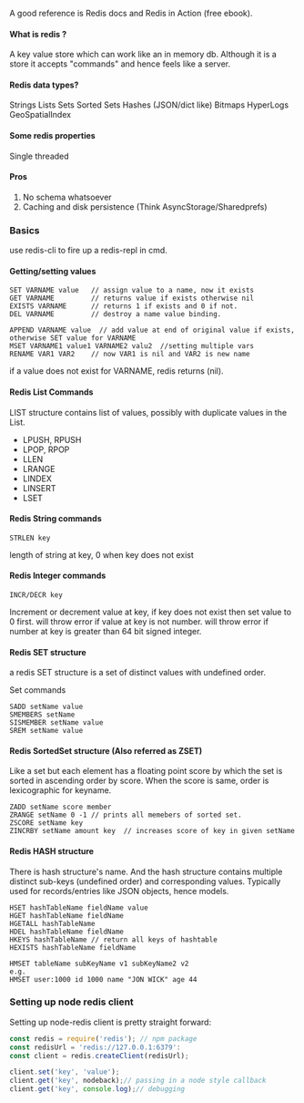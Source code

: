 
A good reference is Redis docs and Redis in Action (free ebook).

#### What is redis ?
A key value store which can work like an in memory db.
Although it is a store it accepts "commands" and hence feels like a server.

#### Redis data types?
Strings
Lists
Sets
Sorted Sets
Hashes (JSON/dict like)
Bitmaps
HyperLogs
GeoSpatialIndex

#### Some redis properties
Single threaded

#### Pros
1. No schema whatsoever
2. Caching and disk persistence (Think AsyncStorage/Sharedprefs)

### Basics
use redis-cli to fire up a redis-repl in cmd.

#### Getting/setting values


``` redis
SET VARNAME value   // assign value to a name, now it exists
GET VARNAME         // returns value if exists otherwise nil
EXISTS VARNAME      // returns 1 if exists and 0 if not.
DEL VARNAME         // destroy a name value binding.

APPEND VARNAME value  // add value at end of original value if exists, otherwise SET value for VARNAME
MSET VARNAME1 value1 VARNAME2 valu2  //setting multiple vars
RENAME VAR1 VAR2    // now VAR1 is nil and VAR2 is new name

```

if a value does not exist for VARNAME, redis returns
(nil).

#### Redis List Commands

LIST structure contains list of values, possibly with duplicate values in the List.

* LPUSH, RPUSH
* LPOP, RPOP
* LLEN
* LRANGE
* LINDEX
* LINSERT
* LSET


#### Redis String commands

```
STRLEN key
```
 length of string at key, 0 when key does not exist


 #### Redis Integer commands

 ```
 INCR/DECR key
 ```
 Increment or decrement value at key, if key does not exist then set value to 0 first.
 will throw error if value at key is not number. 
 will throw error if number at key is greater than 64 bit signed integer.

#### Redis SET structure

a redis SET structure is a set of distinct values with undefined order.

Set commands
```
SADD setName value
SMEMBERS setName
SISMEMBER setName value
SREM setName value
```

#### Redis SortedSet structure (Also referred as ZSET)

Like a set but each element has a floating point score by which the set is sorted in ascending order by score.
When the score is same, order is lexicographic for keyname.

```
ZADD setName score member
ZRANGE setName 0 -1 // prints all memebers of sorted set.
ZSCORE setName key
ZINCRBY setName amount key  // increases score of key in given setName
```

#### Redis HASH structure

There is hash structure's name. And the hash structure contains multiple distinct sub-keys (undefined order) and corresponding values.
Typically used for records/entries like JSON objects, hence models.

```
HSET hashTableName fieldName value
HGET hashTableName fieldName
HGETALL hashTableName
HDEL hashTableName fieldName
HKEYS hashTableName // return all keys of hashtable
HEXISTS hashTableName fieldName

HMSET tableName subKeyName v1 subKeyName2 v2
e.g.
HMSET user:1000 id 1000 name "JON WICK" age 44
```


### Setting up node redis client

Setting up node-redis client is pretty straight forward:

``` js
const redis = require('redis'); // npm package
const redisUrl = 'redis://127.0.0.1:6379':
const client = redis.createClient(redisUrl);

client.set('key', 'value');
client.get('key', nodeback);// passing in a node style callback
client.get('key', console.log);// debugging
```

